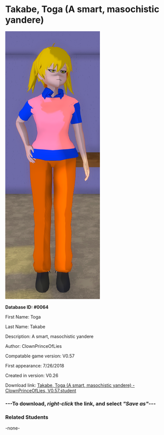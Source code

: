 # Takabe, Toga (A smart, masochistic yandere)

<img src="../../Files/Images/Takabe, Toga (A smart, masochistic yandere).png" title="Takabe, Toga (A smart, masochistic yandere) - ClownPrinceOfLies, V0.57">

**Database ID: #0064**

First Name: Toga

Last Name: Takabe

Description: A smart, masochistic yandere

Author: ClownPrinceOfLies

Compatable game version: V0.57

First appearance: 7/26/2018

Created in version: V0.26

Download link: <a href="https://raw.githubusercontent.com/Arbiter1223/Daigaku-Gurashi-Custom-Students/master/Files/Student%20Files/Takabe%2C%20Toga%20(A%20smart%2C%20masochistic%20yandere)%20-%20ClownPrinceOfLies%2C%20V0.57.student">Takabe, Toga (A smart, masochistic yandere) - ClownPrinceOfLies, V0.57.student</a>

### ---**To download, _right-click_ the link, and select _"Save as"_**---

### Related Students

-none-
